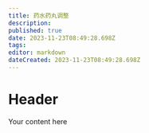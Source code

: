 ```yaml
---
title: 药水药丸调整
description: 
published: true
date: 2023-11-23T08:49:28.698Z
tags: 
editor: markdown
dateCreated: 2023-11-23T08:49:28.698Z
---
```


# Header
Your content here